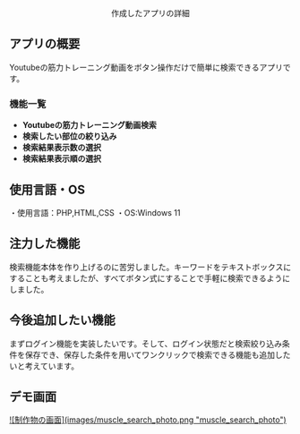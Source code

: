 <p align="center">
作成したアプリの詳細
</p>

## アプリの概要

Youtubeの筋力トレーニング動画をボタン操作だけで簡単に検索できるアプリです。

### 機能一覧

- **Youtubeの筋力トレーニング動画検索**
- **検索したい部位の絞り込み**
- **検索結果表示数の選択**
- **検索結果表示順の選択**

## 使用言語・OS

・使用言語：PHP,HTML,CSS
・OS:Windows 11

## 注力した機能

検索機能本体を作り上げるのに苦労しました。キーワードをテキストボックスにすることも考えましたが、すべてボタン式にすることで手軽に検索できるようにしました。

## 今後追加したい機能

まずログイン機能を実装したいです。そして、ログイン状態だと検索絞り込み条件を保存でき、保存した条件を用いてワンクリックで検索できる機能も追加したいと考えています。

## デモ画面

<a href="https://shrouded-gorge-46000.herokuapp.com/">
![制作物の画面](images/muscle_search_photo.png "muscle_search_photo")
</a>
